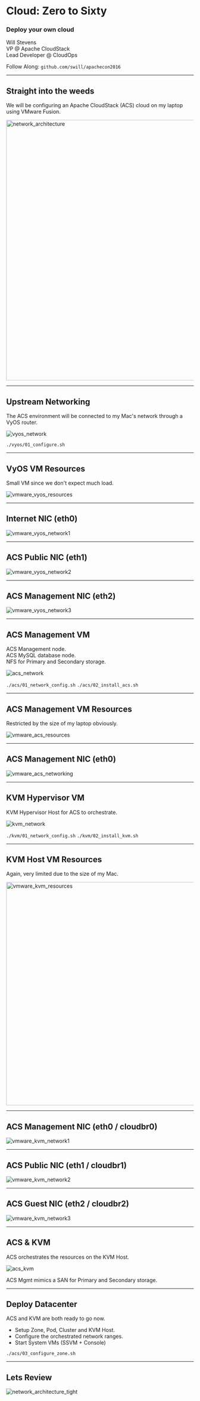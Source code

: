 # Cloud: Zero to Sixty

### Deploy your own cloud

Will Stevens  
VP @ Apache CloudStack  
Lead Developer @ CloudOps  

Follow Along: `github.com/swill/apachecon2016`


---

## Straight into the weeds

We will be configuring an Apache CloudStack (ACS) cloud on my laptop using VMware Fusion.  

<img src="./img/network_architecture_tight.png" alt="network_architecture" width="700" />


---

## Upstream Networking

The ACS environment will be connected to my Mac's network through a VyOS router.

![vyos_network](./img/vyos_network.png)

`./vyos/01_configure.sh`

___

## VyOS VM Resources

Small VM since we don't expect much load.

![vmware_vyos_resources](./img/vmware_vyos_resources.png)

___

## Internet NIC (eth0)

![vmware_vyos_network1](./img/vmware_vyos_network1.png)

___

## ACS Public NIC (eth1)

![vmware_vyos_network2](./img/vmware_vyos_network2.png)

___

## ACS Management NIC (eth2)

![vmware_vyos_network3](./img/vmware_vyos_network3.png)


---

## ACS Management VM

ACS Management node.  
ACS MySQL database node.  
NFS for Primary and Secondary storage.  

![acs_network](./img/acs_network.png)

`./acs/01_network_config.sh`
`./acs/02_install_acs.sh`

___

## ACS Management VM Resources

Restricted by the size of my laptop obviously.

![vmware_acs_resources](./img/vmware_acs_resources.png)

___

## ACS Management NIC (eth0)

![vmware_acs_networking](./img/vmware_acs_networking.png)


---

## KVM Hypervisor VM

KVM Hypervisor Host for ACS to orchestrate.

![kvm_network](./img/kvm_network.png)

`./kvm/01_network_config.sh`
`./kvm/02_install_kvm.sh`

___

## KVM Host VM Resources

Again, very limited due to the size of my Mac.

<img src="./img/vmware_kvm_resources.png" alt="vmware_kvm_resources" width="600" />

___

## ACS Management NIC (eth0 / cloudbr0)

![vmware_kvm_network1](./img/vmware_kvm_network1.png)

___

## ACS Public NIC (eth1 / cloudbr1)

![vmware_kvm_network2](./img/vmware_kvm_network2.png)

___

## ACS Guest NIC (eth2 / cloudbr2)

![vmware_kvm_network3](./img/vmware_kvm_network3.png)


---

## ACS & KVM

ACS orchestrates the resources on the KVM Host.

![acs_kvm](./img/acs_kvm.png)

ACS Mgmt mimics a SAN for Primary and Secondary storage.


---

## Deploy Datacenter

ACS and KVM are both ready to go now.

- Setup Zone, Pod, Cluster and KVM Host.
- Configure the orchestrated network ranges.
- Start System VMs (SSVM + Console)

`./acs/03_configure_zone.sh`


---

## Lets Review

![network_architecture_tight](./img/network_architecture_tight.png)
